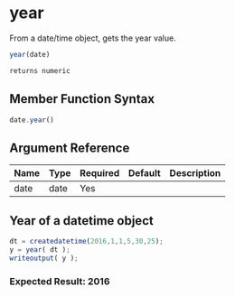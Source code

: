 # year

From a date/time object, gets the year value.

```javascript
year(date)
```

```javascript
returns numeric
```

## Member Function Syntax

```javascript
date.year()
```

## Argument Reference

| Name | Type | Required | Default | Description |
| --- | --- | --- | --- | --- |
| date | date | Yes |  |  |

## Year of a datetime object

```javascript
dt = createdatetime(2016,1,1,5,30,25);
y = year( dt );
writeoutput( y );
```

### Expected Result: 2016

